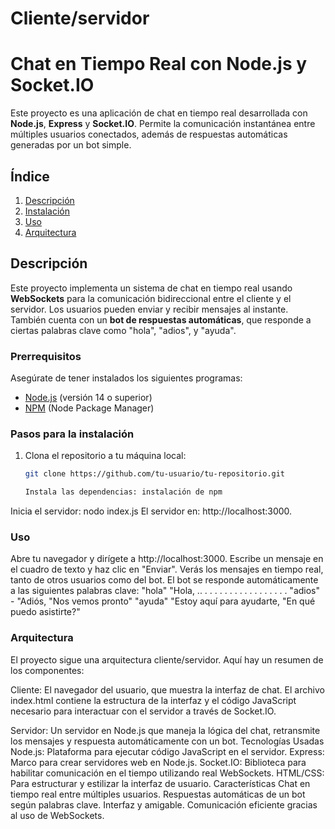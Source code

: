 
# Cliente/servidor
# Chat en Tiempo Real con Node.js y Socket.IO

Este proyecto es una aplicación de chat en tiempo real desarrollada con **Node.js**, **Express** y **Socket.IO**. Permite la comunicación instantánea entre múltiples usuarios conectados, además de respuestas automáticas generadas por un bot simple.

## Índice

1. [Descripción](#descripción)
2. [Instalación](#instalación)
3. [Uso](#uso)
4. [Arquitectura](#arquitectura)


## Descripción

Este proyecto implementa un sistema de chat en tiempo real usando **WebSockets** para la comunicación bidireccional entre el cliente y el servidor. Los usuarios pueden enviar y recibir mensajes al instante. También cuenta con un **bot de respuestas automáticas**, que responde a ciertas palabras clave como "hola", "adios", y "ayuda".


### Prerrequisitos

Asegúrate de tener instalados los siguientes programas:

- [Node.js](https://nodejs.org/) (versión 14 o superior)
- [NPM](https://www.npmjs.com/get-npm) (Node Package Manager)

### Pasos para la instalación

1. Clona el repositorio a tu máquina local:
   ```bash
   git clone https://github.com/tu-usuario/tu-repositorio.git

   Instala las dependencias: instalación de npm
Inicia el servidor: nodo index.js
El servidor en: http://localhost:3000.


### Uso

Abre tu navegador y dirígete a http://localhost:3000. Escribe un mensaje en el cuadro de texto y haz clic en "Enviar". Verás los mensajes en tiempo real, tanto de otros usuarios como del bot. El bot se responde automáticamente a las siguientes palabras clave: "hola" "Hola, .. . . . . . . . . . . . . . . . . . "adios" - "Adiós, "Nos vemos pronto" "ayuda" "Estoy aquí para ayudarte, "En qué puedo asistirte?"

### Arquitectura

El proyecto sigue una arquitectura cliente/servidor. Aquí hay un resumen de los componentes:

Cliente: El navegador del usuario, que muestra la interfaz de chat. El archivo index.html contiene la estructura de la interfaz y el código JavaScript necesario para interactuar con el servidor a través de Socket.IO.

Servidor: Un servidor en Node.js que maneja la lógica del chat, retransmite los mensajes y respuesta automáticamente con un bot.
Tecnologías Usadas
Node.js: Plataforma para ejecutar código JavaScript en el servidor. Express: Marco para crear servidores web en Node.js. Socket.IO: Biblioteca para habilitar comunicación en el tiempo utilizando real WebSockets. HTML/CSS: Para estructurar y estilizar la interfaz de usuario. Características Chat en tiempo real entre múltiples usuarios. Respuestas automáticas de un bot según palabras clave. Interfaz y amigable. Comunicación eficiente gracias al uso de WebSockets.